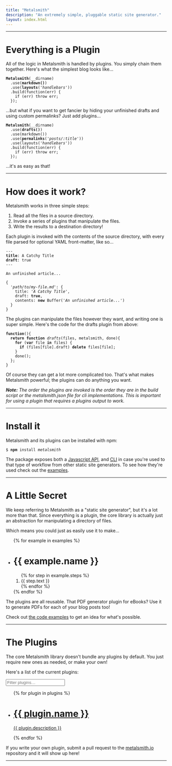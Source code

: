 ```yaml
---
title: "Metalsmith"
description: "An extremely simple, pluggable static site generator."
layout: index.html
---
```



---


# Everything is a Plugin

All of the logic in Metalsmith is handled by plugins. You simply chain them together. Here's what the simplest blog looks like...

<pre><code><b>Metalsmith</b>(__dirname)
  .use(<b>markdown()</b>)
  .use(<b>layouts</b>(<i>'handlebars'</i>))
  .build(function(err) {
    if (err) throw err;
  });
</code></pre>

...but what if you want to get fancier by hiding your unfinished drafts and using custom permalinks? Just add plugins...

<pre><code><b>Metalsmith</b>(__dirname)
  .use(<b>drafts()</b>)
  .use(markdown())
  .use(<b>permalinks</b>(<i>'posts/:title'</i>))
  .use(layouts(<i>'handlebars'</i>))
  .build(function(err) {
    if (err) throw err;
  });
</code></pre>

...it's as easy as that!


---


# How does it work?

Metalsmith works in three simple steps:

  1. Read all the files in a source directory.
  2. Invoke a series of plugins that manipulate the files.
  3. Write the results to a destination directory!

Each plugin is invoked with the contents of the source directory, with every file parsed for optional YAML front-matter, like so...

<pre><code>---
<b>title</b>: A Catchy Title
<b>draft</b>: true
---

An unfinished article...
</code></pre>

<pre><code>{
  <i>'path/to/my-file.md'</i>: {
    title: <i>'A Catchy Title'</i>,
    draft: <b>true</b>,
    contents: <b>new</b> Buffer(<i>'An unfinished article...'</i>)
  }
}
</code></pre>

The plugins can manipulate the files however they want, and writing one is super simple. Here's the code for the drafts plugin from above:

<pre><code><b>function</b>(){
  <b>return function</b> <i>drafts</i>(files, metalsmith, done){
    <b>for</b> (<b>var</b> file <b>in</b> files) {
      <b>if</b> (files[file].draft) <b>delete</b> files[file];
    }
    done();
  };
}
</code></pre>

Of course they can get a lot more complicated too. That's what makes Metalsmith powerful; the plugins can do anything you want.

<i><b>Note:</b> The order the plugins are invoked is the order they are in the build script or the metalsmith.json file for cli implementations.  This is important for using a plugin that requires a plugins output to work.</i>

---


# Install it

Metalsmith and its plugins can be installed with npm:

<pre><code>$ <b>npm</b> install <i>metalsmith</i></code></pre>

The package exposes both a [Javascript API](https://github.com/segmentio/metalsmith#api), and [CLI](https://github.com/segmentio/metalsmith#cli) in case you're used to that type of workflow from other static site generators. To see how they're used check out the [examples](https://github.com/segmentio/metalsmith/tree/master/examples).


---


# A Little Secret

We keep referring to Metalsmith as a "static site generator", but it's a lot more than that. Since everything is a plugin, the core library is actually just an abstraction for manipulating a directory of files.

Which means you could just as easily use it to make...

<ul class="Example-list">
{% for example in examples %}
  <li class="Example">
    <h1 class="Example-title">{{ example.name }}</h1>
    <ol class="Example-step-list">
    {% for step in example.steps %}
      <li class="Example-step ss-{{ step.icon }}">{{ step.text }}</li>
    {% endfor %}
    </ol>
  </li>
{% endfor %}
</ul>

The plugins are all reusable. That PDF generator plugin for eBooks? Use it to generate PDFs for each of your blog posts too!

Check out [the code examples](https://github.com/segmentio/metalsmith/tree/master/examples) to get an idea for what's possible.


---


# The Plugins
The core Metalsmith library doesn't bundle any plugins by default. You just require new ones as needed, or make your own!

Here's a list of the current plugins:

<label class="Plugin-filter">
  <i class="Plugin-filter-icon ss-search"></i>
  <input class="Plugin-filter-input" placeholder="Filter plugins…" />
</label>

<ul class="Plugin-list">
{% for plugin in plugins %}
  <li class="Plugin">
    <a class="Plugin-link" href="{{ plugin.repository }}">
      <h1 class="Plugin-title">{{ plugin.name }}<i class="Plugin-icon ss-{{ plugin.icon }}"></i></h1>
      <i class="Plugin-arrow ss-right"></i>
      <p class="Plugin-description">{{ plugin.description }}</p>
    </a>
  </li>
{% endfor %}
</ul>

If you write your own plugin, submit a pull request to the [metalsmith.io](https://github.com/segmentio/metalsmith.io/tree/master/src/plugins.json) repository and it will show up here!


---
